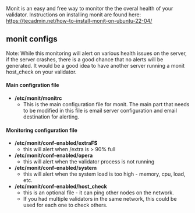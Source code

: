 Monit is an easy and free way to monitor the the overal health of your validator. Instructions on installing monit are found here: https://tecadmin.net/how-to-install-monit-on-ubuntu-22-04/

## monit configs
Note: While this monitoring will alert on various health issues on the server, if the server crashes, there is a good chance that no alerts will be generated. It would be a good idea to have another server running a monit host_check on your validator.

  #### Main configration file
  - **/etc/monit/monitrc**
     - This is the main configuration file for monit. The main part that needs to be modified in this file is email server configuration and email destination for alerting.
  #### Monitoring configuration file
  - **/etc/monit/conf-enabled/extraFS**
     - this will alert when /extra is > 90% full
  - **/etc/monit/conf-enabled/opera**
     - this will alert when the validator process is not running
  - **/etc/monit/conf-enabled/system**
     - this will alert when the system load is too high - memory, cpu, load, etc.
  - **/etc/monit/conf-enabled/host_check**
     - this is an optional file - it can ping other nodes on the network.
     - If you had multiple validators in the same network, this could be used for each one to check others.
